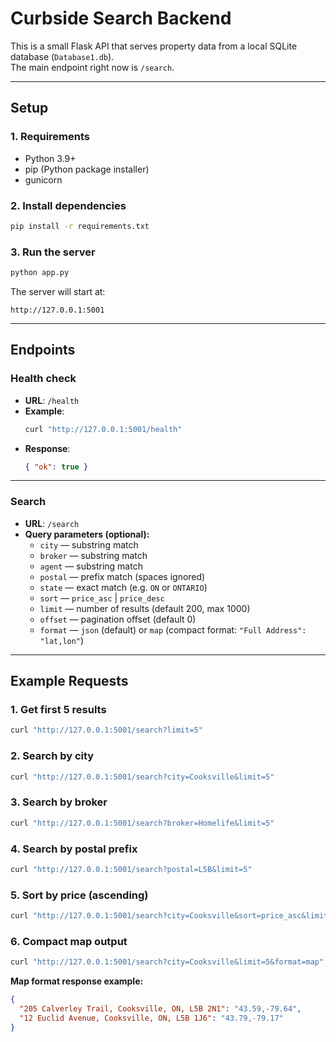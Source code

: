 # Curbside Search Backend

This is a small Flask API that serves property data from a local SQLite database (`Database1.db`).  
The main endpoint right now is `/search`.

---

## Setup

### 1. Requirements

- Python 3.9+
- pip (Python package installer)
- gunicorn

### 2. Install dependencies

```bash
pip install -r requirements.txt
```

### 3. Run the server

```bash
python app.py
```

The server will start at:

```
http://127.0.0.1:5001
```

---

## Endpoints

### Health check

- **URL**: `/health`
- **Example**:
  ```bash
  curl "http://127.0.0.1:5001/health"
  ```
- **Response**:
  ```json
  { "ok": true }
  ```

---

### Search

- **URL**: `/search`
- **Query parameters (optional):**
  - `city` — substring match
  - `broker` — substring match
  - `agent` — substring match
  - `postal` — prefix match (spaces ignored)
  - `state` — exact match (e.g. `ON` or `ONTARIO`)
  - `sort` — `price_asc` | `price_desc`
  - `limit` — number of results (default 200, max 1000)
  - `offset` — pagination offset (default 0)
  - `format` — `json` (default) or `map` (compact format: `"Full Address": "lat,lon"`)

---

## Example Requests

### 1. Get first 5 results

```bash
curl "http://127.0.0.1:5001/search?limit=5"
```

### 2. Search by city

```bash
curl "http://127.0.0.1:5001/search?city=Cooksville&limit=5"
```

### 3. Search by broker

```bash
curl "http://127.0.0.1:5001/search?broker=Homelife&limit=5"
```

### 4. Search by postal prefix

```bash
curl "http://127.0.0.1:5001/search?postal=L5B&limit=5"
```

### 5. Sort by price (ascending)

```bash
curl "http://127.0.0.1:5001/search?city=Cooksville&sort=price_asc&limit=5"
```

### 6. Compact map output

```bash
curl "http://127.0.0.1:5001/search?city=Cooksville&limit=5&format=map"
```

**Map format response example:**

```json
{
  "205 Calverley Trail, Cooksville, ON, L5B 2N1": "43.59,-79.64",
  "12 Euclid Avenue, Cooksville, ON, L5B 1J6": "43.79,-79.17"
}
```

